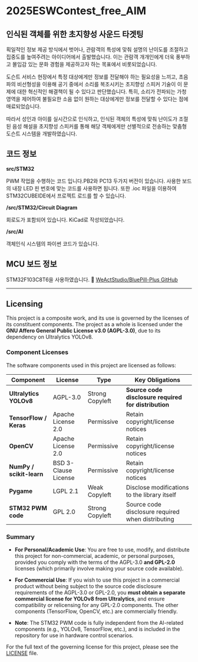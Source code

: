 # 2025ESWContest_free_AIM 

## 인식된 객체를 위한 초지향성 사운드 타겟팅
획일적인 정보 제공 방식에서 벗어나, 관람객의 특성에 맞춰 설명의 난이도를 조절하고 집중도를 높여주려는 아이디어에서 출발했습니다. 이는 관람객 개개인에게 더욱 풍부하고 몰입감 있는 문화 경험을 제공하고자 하는 목표에서 비롯되었습니다.

도슨트 서비스 현장에서 특정 대상에게만 정보를 전달해야 하는 필요성을 느끼고, 초음파의 비선형성을 이용해 공기 중에서 소리를 복조시키는 초지향성 스피커 기술이 이 문제에 대한 혁신적인 해결책이 될 수 있다고 판단했습니다. 특히, 소리가 전파되는 가청 영역을 제어하여 불필요한 소음 없이 원하는 대상에게만 정보를 전달할 수 있다는 점에 매료되었습니다.

따라서 성인과 아이를 실시간으로 인식하고, 인식된 객체의 특성에 맞춰 난이도가 조절된 음성 해설을 초지향성 스피커를 통해 해당 객체에게만 선별적으로 전송하는 맞춤형 도슨트 시스템을 개발하였습니다.

## 코드 정보
**src/STM32**

PWM 작업을 수행하는 코드 입니다.PB2와 PC13 두가지 버전이 있습니다. 사용한 보드의 내장 LED 핀 번호에 맞는 코드를 사용하면 됩니다.
또한 .ioc 파일을 이용하여 STM32CUBEIDE에서 프로젝트 로드를 할 수 있습니다. 

**/src/STM32/Circuit Diagram**

회로도가 포함되어 있습니다. KiCad로 작성되었습니다.

**/src/AI**

객체인식 시스템의 파이썬 코드가 있습니다.

## MCU 보드 정보
STM32F103C8T6을 사용하였습니다.
🔗 [WeActStudio/BluePill-Plus GitHub](https://github.com/WeActStudio/BluePill-Plus)

---

## Licensing

This project is a composite work, and its use is governed by the licenses of its constituent components. The project as a whole is licensed under the **GNU Affero General Public License v3.0 (AGPL-3.0)**, due to its dependency on Ultralytics YOLOv8.

### Component Licenses

The software components used in this project are licensed as follows:

| Component                               | License                                                                         | Type                  | Key Obligations                                     |
| --------------------------------------- | ------------------------------------------------------------------------------- | --------------------- | --------------------------------------------------- |
| **Ultralytics YOLOv8**                  | AGPL-3.0                            | Strong Copyleft       | **Source code disclosure required for distribution**|
| **TensorFlow / Keras**                  | Apache License 2.0                | Permissive            | Retain copyright/license notices                    |
| **OpenCV**                              | Apache License 2.0                | Permissive            | Retain copyright/license notices                    |
| **NumPy / scikit-learn**                | BSD 3-Clause License              | Permissive            | Retain copyright/license notices                    |
| **Pygame**                              | LGPL 2.1               | Weak Copyleft         | Disclose modifications to the library itself        |
| **STM32 PWM code**                      | GPL 2.0       | Strong Copyleft       | Source code disclosure required when distributing   |

### Summary

-   **For Personal/Academic Use**: You are free to use, modify, and distribute this project for non-commercial, academic, or personal purposes, provided you comply with the terms of the AGPL-3.0 **and GPL-2.0** licenses (which primarily involve making your source code available).
-   **For Commercial Use**: If you wish to use this project in a commercial product without being subject to the source code disclosure requirements of the AGPL-3.0 or GPL-2.0, you **must obtain a separate commercial license for YOLOv8 from Ultralytics**, and ensure compatibility or relicensing for any GPL-2.0 components. The other components (TensorFlow, OpenCV, etc.) are commercially friendly.

-   **Note**: The STM32 PWM code is fully independent from the AI-related components (e.g., YOLOv8, TensorFlow, etc.), and is included in the repository for use in hardware control scenarios.


For the full text of the governing license for this project, please see the [LICENSE](LICENSE) file.
